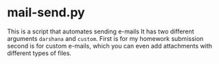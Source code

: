 # mail-send.py
This is a script that automates sending e-mails
It has two different arguments `darshana` and `custom`.
First is for my homework submission second is for custom e-mails, which you can even add attachments with different types of files.